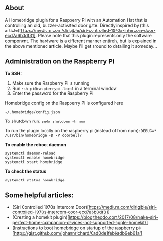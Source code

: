 ## About 
A Homebridge plugin for a Raspberry Pi with an Automation Hat that is controlling an old, buzzer-activated door gate. Directly inspired by (this article)[https://medium.com/dirigible/siri-controlled-1970s-intercom-door-ecd7a6b0df31]. Please note that this plugin represents only the software component. The hardware is a different manner entirely, but is explained in the above mentioned article. Maybe I'll get around to detailing it someday...

## Administration on the Raspberry Pi

**To SSH:**

1. Make sure the Raspberry Pi is running
2. Run `ssh pi@raspberrypi.local` in a terminal window
3. Enter the password for the Raspberry Pi

Homebridge config on the Raspberry Pi is configured here
```
~/.homebridge/config.json
```

To shutdown run: `sudo shutdown -h now`

To run the plugin locally on the raspberry pi (instead of from npm):
`DEBUG=* /usr/bin/homebridge -D -P doorbell/`

**To enable the reboot daemon**

```
systemctl daemon-reload
systemctl enable homebridge
systemctl start homebridge
```

**To check the status**

```
systemctl status homebridge
```

## Some helpful articles:

- (Siri Controlled 1970s Intercom Door)[https://medium.com/dirigible/siri-controlled-1970s-intercom-door-ecd7a6b0df31]
- (Creating a homekit plugin)[https://blog.theodo.com/2017/08/make-siri-perfect-home-companion-devices-not-supported-apple-homekit/]
- (Instructions to boot homebridge on startup of the raspberry pi)[https://gist.github.com/johannrichard/0ad0de1feb6adb9eb61a/]